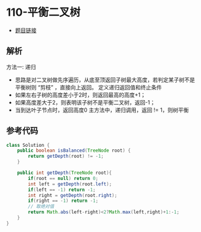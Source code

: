 # 110-平衡二叉树 

- [题目链接](https://leetcode-cn.com/problems/balanced-binary-tree/)

## 解析

方法一: 递归
- 思路是对二叉树做先序遍历，从底至顶返回子树最大高度，若判定某子树不是平衡树则 “剪枝” ，直接向上返回。
定义递归返回值和终止条件
- 如果左右子树的高度差小于2时，则返回最高的高度+1；
- 如果高度差大于2，则表明该子树不是平衡二叉树，返回-1；
- 当到达叶子节点时，返回高度0
主方法中，递归调用，返回 != 1，则树平衡

## 参考代码
```Java
class Solution {
    public boolean isBalanced(TreeNode root) {
        return getDepth(root) != -1;
    }

    public int getDepth(TreeNode root){
        if(root == null) return 0;
        int left = getDepth(root.left);
        if(left == -1) return -1;
        int right = getDepth(root.right);
        if(right == -1) return -1;
        // 取绝对值
        return Math.abs(left-right)<2?Math.max(left,right)+1:-1;
    }
}
```
